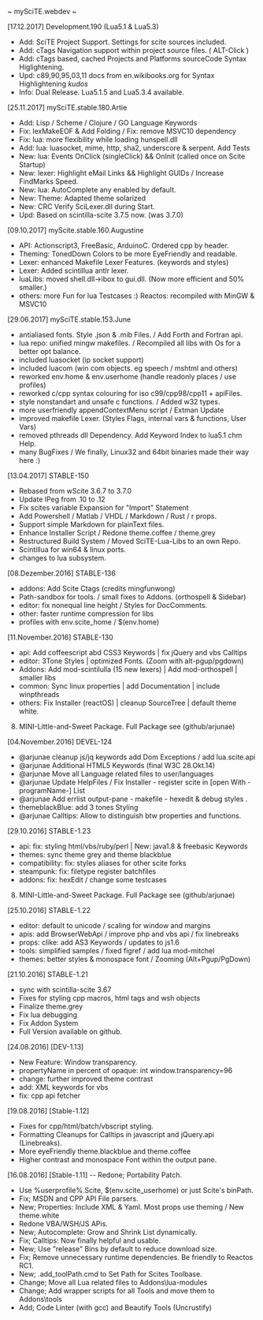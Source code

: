 ~ mySciTE.webdev ~

[17.12.2017] Development.190 (Lua5.1 & Lua5.3)
- Add: SciTE Project Support. Settings for scite sources included.
- Add: cTags Navigation support within project source files. ( ALT-Click )
- Add: cTags based, cached Projects and Platforms sourceCode Syntax Higlightening. 
- Upd: c89,90,95,03,11 docs from en.wikibooks.org for Syntax Highlightening *kudos*
- Info: Dual Release. Lua5.1.5 and Lua5.3.4 available.  

[25.11.2017] mySciTE.stable.180.Artie
- Add: Lisp / Scheme / Clojure / GO Language Keywords
- Fix: lexMakeEOF & Add Folding / Fix: remove MSVC10 dependency
- Fix: lua: more flexibility while loading hunspell.dll
- Add: lua: luasocket, mime, http, sha2, underscore & serpent. Add Tests
- New: lua: Events OnClick (singleClick) && OnInit (called once on Scite Startup) 
- New: lexer: Highlight eMail Links && Highlight GUIDs / Increase FindMarks Speed. 
- New: lua: AutoComplete any enabled by default.
- New: Theme: Adapted theme solarized
- New: CRC Verify SciLexer.dll during Start. 
- Upd: Based on scintilla-scite 3.7.5 now. (was 3.7.0)

[09.10.2017] myScite.stable.160.Augustine
- API: Actionscript3, FreeBasic, ArduinoC. Ordered cpp by header.
- Theming: TonedDown Colors to be more EyeFriendly and readable.
- Lexer: enhanced Makefile Lexer Features. (keywords and styles) 
- Lexer: Added scintillua antlr lexer. 
- luaLibs: moved shell.dll->ibox to gui.dll. (Now more efficient and 50% smaller.)
- others: more Fun for lua Testcases :) Reactos: recompiled with MinGW & MSVC10

[29.06.2017] mySciTE.stable.153.June
- antialiased fonts. Style .json & .mib Files. / Add Forth and Fortran api.
- lua repo: unified mingw makefiles. / Recompiled all libs with Os for a better opt balance.
- included luasocket (ip socket support) 
- included luacom (win com objects. eg speech / mshtml and others)
- reworked env.home & env.userhome (handle readonly places / use profiles)
- reworked c/cpp syntax colouring for iso c99/cpp98/cpp11 + apiFiles.
- style nonstandart and unsafe c functions. / Added w32 types.
- more userfriendly appendContextMenu script / Extman Update
- improved makefile Lexer. (Styles Flags, internal vars & functions, User Vars)
- removed pthreads dll Dependency. Add Keyword Index to lua5.1 chm Help.
- many BugFixes / We finally, Linux32 and 64bit binaries made their way here :)

[13.04.2017] STABLE-150
- Rebased from wScite 3.6.7 to 3.7.0
- Update lPeg from .10 to .12
- Fix scites variable Expansion for "Import" Statement 
- Add Powershell / Matlab / VHDL / Markdown / Rust / r props.
 - Support simple Markdown for plainText files.
- Enhance Installer Script / Redone theme.coffee / theme.grey
- Restructured Build System / Moved SciTE-Lua-Libs to an own Repo.
- Scintillua for win64 & linux ports.
- changes to lua subsystem.

[08.Dezember.2016] STABLE-136
- addons: Add Scite Ctags (credits mingfunwong)
 - Path-sandbox for tools. / small fixes to Addons. (orthospell & Sidebar)
- editor: fix nonequal line height / Styles for DocComments.
- other: faster runtime compression for libs
- profiles with env.scite_home / $(env.home)

[11.November.2016] STABLE-130
- api: Add coffeescript abd CSS3 Keywords | fix jQuery and vbs Calltips
- editor: 3Tone Styles | optimized Fonts. (Zoom with alt-pgup/pgdown)
- Addons: Add mod-scintilulla (15 new lexers) | Add mod-orthospell | smaller libs 
- common: Sync linux properties | add Documentation | include winpthreads
- others: Fix Installer (reactOS) | cleanup SourceTree | default theme white.
8) MINI-Little-and-Sweet Package. Full Package see (github/arjunae)
 
[04.November.2016] DEVEL-124
- @arjunae cleanup js/jq keywords add Dom Exceptions / add lua.scite.api	
- @arjunae Additional HTML5 Keywords (final W3C 28.Okt.14) 
- @arjunae Move all Language related files to user/languages
- @arjunae Update HelpFiles / Fix Installer - register scite in [open With -programName-] List
- @arjunae Add errlist output-pane - makefile - hexedit & debug styles .
-  themeblackBlue: add 3 tones Styling
- @arjunae Calltips: Allow to distinguish btw properties and functions.

[29.10.2016] STABLE-1.23
- api:  fix: styling html/vbs/ruby/perl | New: java1.8 & freebasic Keywords 
- themes: sync theme grey and theme blackblue
- compatibility: fix: styles aliases for other scite forks
- steampunk: fix: filetype register batchfiles
- addons: fix: hexEdit / change some testcases
 8) MINI-Little-and-Sweet Package. Full Package see (github/arjunae)

[25.10.2016] STABLE-1.22
- editor: default to unicode / scaling for window and margins
- apis:   add BrowserWebApi / improve php and vbs api / fix linebreaks
- props: clike: add AS3 Keywords / updates to js1.6
- tools: simplified samples / fixed figref / add lua mod-mitchel
- themes: better styles & monospace font / Zooming (Alt+Pgup/PgDown)

[21.10.2016] STABLE-1.21
- sync with scintilla-scite 3.67
- Fixes for styling cpp macros, html tags and wsh objects
- Finalize theme.grey
- Fix lua debugging
- Fix Addon System
- Full Version available on github.

[24.08.2016] [DEV-1.13]
- New Feature: Window transparency. 
-  propertyName in percent of opaque: int window.transparency=96
- change: further improved theme contrast
- add: XML keywords for vbs 
- fix: cpp api fetcher

[19.08.2016] [Stable-1.12]
- Fixes for cpp/html/batch/vbscript styling.
- Formatting Cleanups for Calltips in javascript and jQuery.api (Linebreaks).
- More eyeFriendly theme.blackblue and theme.coffee
- Higher contrast and monospace Font within the output pane. 

[16.08.2016] [Stable-1.11]
-- Redone; Portability Patch.
- Use %userprofile%\.Scite, $(env.scite_userhome) or just Scite's binPath.    
- Fix; MSDN and CPP API File parsers.
- New; Properties: Include XML & Yaml. Most props use theming / New theme.white
- Redone VBA/WSH/JS APis.
- New; Autocomplete: Grow and Shrink List dynamically.
- Fix; Calltips: Now finally helpful and usable.
- New; Use "release" Bins by default to reduce download size.
- Fix; Remove unnecessary runtime dependencies. Be friendly to Reactos RC1.
- New; .add_toolPath.cmd to Set Path for Scites Toolbase.
- Change; Move all Lua related files to Addons\lua-modules
- Change; Add wrapper scripts for all Tools and move them to Addons\tools
- Add; Code Linter (with gcc) and Beautify Tools (Uncrustify)
